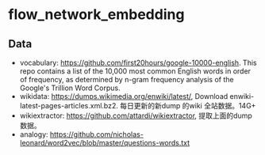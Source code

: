 # flow_network_embedding

## Data

- vocabulary: https://github.com/first20hours/google-10000-english. This repo contains a list of the 10,000 most common English words in order of frequency, as determined by n-gram frequency analysis of the Google's Trillion Word Corpus.
- wikidata: https://dumps.wikimedia.org/enwiki/latest/, Download enwiki-latest-pages-articles.xml.bz2. 每日更新的新dump 的wiki 全站数据。14G+
- wikiextractor: https://github.com/attardi/wikiextractor, 提取上面的dump 数据。
- analogy: https://github.com/nicholas-leonard/word2vec/blob/master/questions-words.txt
